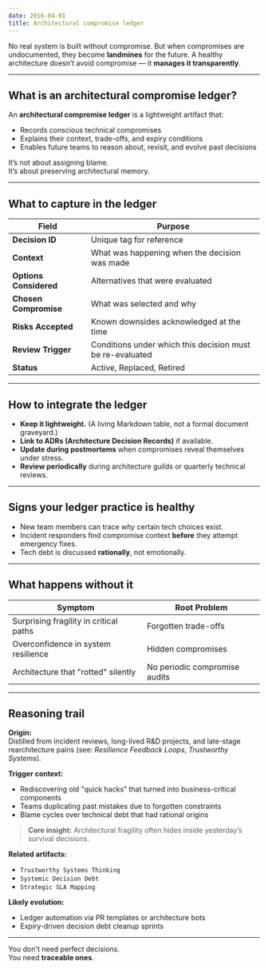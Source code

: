 ```yaml
---
date: 2016-04-01
title: Architectural compromise ledger
---
```


No real system is built without compromise.  But when compromises are undocumented, they become **landmines** for the future. A healthy architecture doesn’t avoid compromise — it **manages it transparently**.

---

## What is an architectural compromise ledger?

An **architectural compromise ledger** is a lightweight artifact that:

- Records conscious technical compromises  
- Explains their context, trade-offs, and expiry conditions  
- Enables future teams to reason about, revisit, and evolve past decisions

It’s not about assigning blame.  
It’s about preserving architectural memory.

---

## What to capture in the ledger

| Field | Purpose |
|-------|---------|
| **Decision ID** | Unique tag for reference |
| **Context** | What was happening when the decision was made |
| **Options Considered** | Alternatives that were evaluated |
| **Chosen Compromise** | What was selected and why |
| **Risks Accepted** | Known downsides acknowledged at the time |
| **Review Trigger** | Conditions under which this decision must be re-evaluated |
| **Status** | Active, Replaced, Retired |

---

## How to integrate the ledger

- **Keep it lightweight.** (A living Markdown table, not a formal document graveyard.)
- **Link to ADRs (Architecture Decision Records)** if available.
- **Update during postmortems** when compromises reveal themselves under stress.
- **Review periodically** during architecture guilds or quarterly technical reviews.

---

## Signs your ledger practice is healthy

- New team members can trace *why* certain tech choices exist.
- Incident responders find compromise context **before** they attempt emergency fixes.
- Tech debt is discussed **rationally**, not emotionally.

---

## What happens without it

| Symptom | Root Problem |
|---------|--------------|
| Surprising fragility in critical paths | Forgotten trade-offs |
| Overconfidence in system resilience | Hidden compromises |
| Architecture that "rotted" silently | No periodic compromise audits |

---

## Reasoning trail

**Origin:**  
Distilled from incident reviews, long-lived R&D projects, and late-stage rearchitecture pains (see: *Resilience Feedback Loops*, *Trustworthy Systems*).

**Trigger context:**  
- Rediscovering old "quick hacks" that turned into business-critical components
- Teams duplicating past mistakes due to forgotten constraints
- Blame cycles over technical debt that had rational origins

> **Core insight:** Architectural fragility often hides inside yesterday’s survival decisions.

**Related artifacts:**  
- `Trustworthy Systems Thinking`  
- `Systemic Decision Debt`  
- `Strategic SLA Mapping`

**Likely evolution:**  
- Ledger automation via PR templates or architecture bots  
- Expiry-driven decision debt cleanup sprints

---

You don't need perfect decisions.  
You need **traceable ones**.
